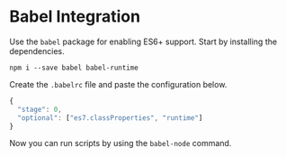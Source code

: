 # Babel Integration

Use the `babel` package for enabling ES6+ support. Start by installing the dependencies.

```
npm i --save babel babel-runtime
```

Create the `.babelrc` file and paste the configuration below.

```js
{
  "stage": 0,
  "optional": ["es7.classProperties", "runtime"]
}
```

Now you can run scripts by using the `babel-node` command.
